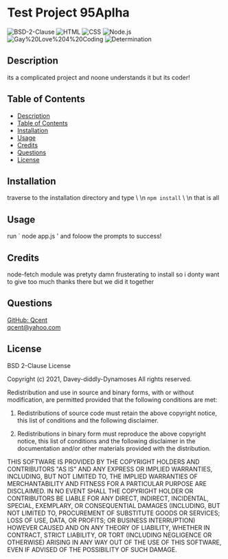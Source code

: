 
# Test Project 95Aplha
 
 ![BSD-2-Clause](https://img.shields.io/badge/License-BSD-2-Clause-orange)  ![HTML](https://img.shields.io/badge/Tech-HTML-lightblue)  ![CSS](https://img.shields.io/badge/Tech-CSS-lightblue)  ![Node.js](https://img.shields.io/badge/Tech-Node.js-lightblue)  ![Gay%20Love%204%20Coding](https://img.shields.io/badge/Tech-Gay%20Love%204%20Coding-lightblue)  ![Determination](https://img.shields.io/badge/Tech-Determination-lightblue) 

## Description
its a complicated project and noone understands it but its coder!  

## Table of Contents

* [Description](#description)
* [Table of Contents](#table-of-contents)
* [Installation](#installation)
* [Usage](#usage)
* [Credits](#credits)
* [Questions](#questions)
* [License](#license)

## Installation

traverse to the installation directory and type \ \n  `npm install` \ \n that is all

## Usage

run ` node app.js ' and foloow the prompts to success! 

## Credits
node-fetch module was pretyty damn frusterating to install so i donty want to give too much thanks there but we did it together 

## Questions

[GitHub: Qcent](https://github.com/Qcent)  
qcent@yahoo.com

   
## License

BSD 2-Clause License

Copyright (c) 2021, Davey-diddly-Dynamoses
All rights reserved.

Redistribution and use in source and binary forms, with or without
modification, are permitted provided that the following conditions are met:

1. Redistributions of source code must retain the above copyright notice, this
   list of conditions and the following disclaimer.

2. Redistributions in binary form must reproduce the above copyright notice,
   this list of conditions and the following disclaimer in the documentation
   and/or other materials provided with the distribution.

THIS SOFTWARE IS PROVIDED BY THE COPYRIGHT HOLDERS AND CONTRIBUTORS "AS IS"
AND ANY EXPRESS OR IMPLIED WARRANTIES, INCLUDING, BUT NOT LIMITED TO, THE
IMPLIED WARRANTIES OF MERCHANTABILITY AND FITNESS FOR A PARTICULAR PURPOSE ARE
DISCLAIMED. IN NO EVENT SHALL THE COPYRIGHT HOLDER OR CONTRIBUTORS BE LIABLE
FOR ANY DIRECT, INDIRECT, INCIDENTAL, SPECIAL, EXEMPLARY, OR CONSEQUENTIAL
DAMAGES (INCLUDING, BUT NOT LIMITED TO, PROCUREMENT OF SUBSTITUTE GOODS OR
SERVICES; LOSS OF USE, DATA, OR PROFITS; OR BUSINESS INTERRUPTION) HOWEVER
CAUSED AND ON ANY THEORY OF LIABILITY, WHETHER IN CONTRACT, STRICT LIABILITY,
OR TORT (INCLUDING NEGLIGENCE OR OTHERWISE) ARISING IN ANY WAY OUT OF THE USE
OF THIS SOFTWARE, EVEN IF ADVISED OF THE POSSIBILITY OF SUCH DAMAGE.
                 

     